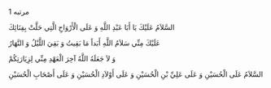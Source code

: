 <p class="persian">
1 مرتبه
</p>

السَّلاَمُ عَلَيْكَ يَا أَبَا عَبْدِ اللَّهِ وَ عَلَى الْأَرْوَاحِ الَّتِي حَلَّتْ بِفِنَائِكَ

عَلَيْكَ مِنِّي سَلاَمُ اللَّهِ أَبَداً مَا بَقِيتُ وَ بَقِيَ اللَّيْلُ وَ النَّهَارُ

وَ لاَ جَعَلَهُ اللَّهُ آخِرَ الْعَهْدِ مِنِّي لِزِيَارَتِكُمْ

السَّلاَمُ عَلَى الْحُسَيْنِ وَ عَلَى عَلِيِّ بْنِ الْحُسَيْنِ وَ عَلَى أَوْلاَدِ الْحُسَيْنِ وَ عَلَى أَصْحَابِ الْحُسَيْنِ

